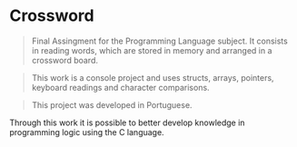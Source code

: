 # Crossword
> Final Assingment for the Programming Language subject. It consists in reading words, which are stored in memory and arranged in a crossword board.

> This work is a console project and uses structs, arrays, pointers, keyboard readings and character comparisons.

> This project was developed in Portuguese.

Through this work it is possible to better develop knowledge in programming logic using the C language.  
